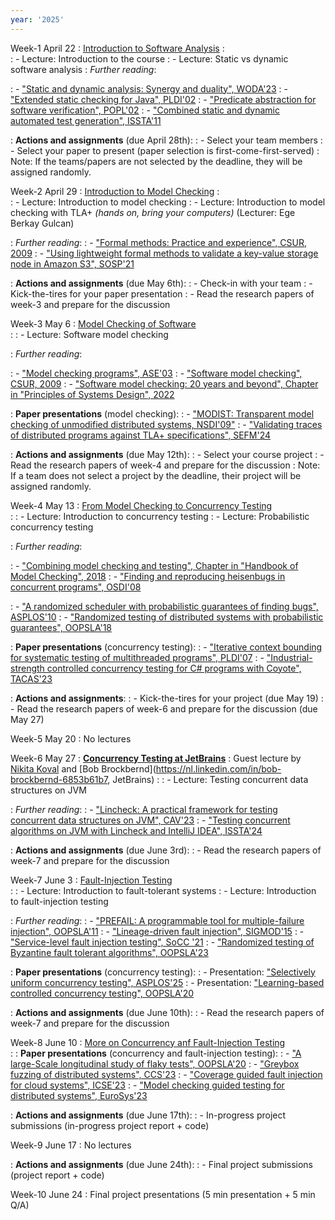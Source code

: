 ```yaml
---
year: '2025'
---
```


Week-1 April 22
: [Introduction to Software Analysis]()
	: 	
: - Lecture: Introduction to the course
: - Lecture: Static vs dynamic software analysis
: *Further reading*: 

: - ["Static and dynamic analysis: Synergy and duality", WODA'23](https://homes.cs.washington.edu/~mernst/pubs/staticdynamic-woda2003.pdf)
: - ["Extended static checking for Java", PLDI'02](https://dl.acm.org/doi/10.1145/543552.512558)
: - ["Predicate abstraction for software verification", POPL'02](https://dl.acm.org/doi/abs/10.1145/503272.503291)
: - ["Combined static and dynamic automated test generation", ISSTA'11](https://dl.acm.org/doi/pdf/10.1145/2001420.2001463)

: **Actions and assignments** (due April 28th): 
: - Select your team members 
: - Select your paper to present (paper selection is first-come-first-served) 
: Note: If the teams/papers are not selected by the deadline, they will be assigned randomly.


Week-2 April 29
: [Introduction to Model Checking]()
	: 	
: - Lecture: Introduction to model checking	
: - Lecture: Introduction to model checking with TLA+ *(hands on, bring your computers)* (Lecturer: Ege Berkay Gulcan)

: *Further reading*: 
: - ["Formal methods: Practice and experience", CSUR, 2009](https://dl.acm.org/doi/abs/10.1145/1592434.1592436)
: - ["Using lightweight formal methods to validate a key-value storage node in Amazon S3", SOSP'21](https://dl.acm.org/doi/10.1145/3477132.3483540)

: **Actions and assignments** (due May 6th):
: - Check-in with your team 
: - Kick-the-tires for your paper presentation 
: - Read the research papers of week-3 and prepare for the discussion
	
	
Week-3 May 6
: [Model Checking of Software]()  
	: 
: - Lecture: Software model checking

: *Further reading*:

: - ["Model checking programs", ASE'03](https://ieeexplore-ieee-org.tudelft.idm.oclc.org/document/873645)
: - ["Software model checking", CSUR, 2009](https://dl.acm.org/doi/abs/10.1145/1592434.1592438)
: - ["Software model checking: 20 years and beyond", Chapter in "Principles of Systems Design", 2022](https://link-springer-com.tudelft.idm.oclc.org/chapter/10.1007/978-3-031-22337-2_27)


: **Paper presentations** (model checking):
: - ["MODIST: Transparent model checking of unmodified distributed systems, NSDI'09"](https://www.usenix.org/event/nsdi09/tech/full_papers/yang/yang.pdf)
: - ["Validating traces of distributed programs against TLA+ specifications", SEFM'24](https://link.springer.com/chapter/10.1007/978-3-031-77382-2_8)

: **Actions and assignments** (due May 12th):
: - Select your course project
: - Read the research papers of week-4 and prepare for the discussion
: Note: If a team does not select a project by the deadline, their project will be assigned randomly.


Week-4 May 13
: [From Model Checking to Concurrency Testing]()  
	: 
: - Lecture: Introduction to concurrency testing
: - Lecture: Probabilistic concurrency testing 

: *Further reading*:

: - ["Combining model checking and testing", Chapter in "Handbook of Model Checking", 2018](https://link.springer.com/content/pdf/10.1007/978-3-319-10575-8_19.pdf)
: - ["Finding and reproducing heisenbugs in concurrent programs", OSDI'08](https://www.usenix.org/legacy/event/osdi08/tech/full_papers/musuvathi/musuvathi.pdf)
<!-- : - ["CHESS: A Systematic Testing Tool for Concurrent
Software"]() -->
: - ["A randomized scheduler with
probabilistic guarantees of finding bugs", ASPLOS'10](https://www.microsoft.com/en-us/research/wp-content/uploads/2016/02/asplos277-pct.pdf)
: - ["Randomized testing of distributed systems with probabilistic guarantees", OOPSLA'18](https://dl.acm.org/doi/10.1145/3276530)

: **Paper presentations** (concurrency testing):
: - ["Iterative context bounding for systematic testing of
multithreaded programs", PLDI'07](https://dl.acm.org/doi/10.1145/1273442.1250785)
: - ["Industrial-strength controlled concurrency testing for C# programs with Coyote", TACAS'23](https://www.microsoft.com/en-us/research/publication/industrial-strength-controlled-concurrency-testing-for-c-programs-with-coyote/)


: **Actions and assignments**:
: - Kick-the-tires for your project (due May 19)
: - Read the research papers of week-6 and prepare for the discussion (due May 27)

	
Week-5 May 20
: No lectures 


Week-6 May 27
: **[Concurrency Testing at JetBrains]()** 
: Guest lecture by [Nikita Koval](https://nikitakoval.org/) and [Bob Brockbernd](https://nl.linkedin.com/in/bob-brockbernd-6853b61b7, JetBrains)
	: 
: - Lecture: Testing concurrent data structures on JVM

: *Further reading*:
: - ["Lincheck: A practical framework
for testing concurrent data structures
on JVM", CAV'23](https://nikitakoval.org/publications/cav23-lincheck.pdf)
: - ["Testing concurrent algorithms on JVM with Lincheck and IntelliJ IDEA", ISSTA'24](https://dl.acm.org/doi/10.1145/3650212.3685301)

: **Actions and assignments** (due June 3rd):
: - Read the research papers of week-7 and prepare for the discussion

Week-7 June 3
: [Fault-Injection Testing]()  
	: 
: - Lecture: Introduction to fault-tolerant systems
: - Lecture: Introduction to fault-injection testing

: *Further reading*:
: - ["PREFAIL: A programmable tool for multiple-failure injection", OOPSLA'11](https://dl.acm.org/doi/10.1145/2076021.2048082)
: - ["Lineage-driven fault injection", SIGMOD'15](https://dl.acm.org/doi/10.1145/2723372.2723711)
: - ["Service-level fault injection testing", SoCC '21](https://dl.acm.org/doi/10.1145/3472883.3487005)
: - ["Randomized testing of Byzantine fault tolerant algorithms", OOPSLA'23](https://dl.acm.org/doi/abs/10.1145/3586053)

: **Paper presentations** (concurrency testing):
: - Presentation: ["Selectively uniform concurrency testing", ASPLOS'25](https://abhikrc.com/pdf/asplos25.pdf)
: - Presentation: ["Learning-based controlled concurrency testing", OOPSLA'20](https://www.microsoft.com/en-us/research/uploads/prod/2019/12/paper.pdf)

: **Actions and assignments** (due June 10th):
: - Read the research papers of week-7 and prepare for the discussion


Week-8 June 10
: [More on Concurrency anf Fault-Injection Testing]()  
	: 
: **Paper presentations** (concurrency and fault-injection testing):
: - ["A large-Scale longitudinal study of flaky tests", OOPSLA'20](https://dl.acm.org/doi/10.1145/3428270) 
: - ["Greybox fuzzing of distributed systems", CCS'23](https://dl.acm.org/doi/10.1145/3576915.3623097)
: - ["Coverage guided fault injection for cloud systems", ICSE'23](https://dl.acm.org/doi/abs/10.1109/ICSE48619.2023.00186)
: - ["Model checking guided testing for distributed systems", EuroSys'23](https://dl.acm.org/doi/10.1145/3552326.3587442)

: **Actions and assignments** (due June 17th):
: - In-progress project submissions (in-progress project report + code)

Week-9 June 17
: No lectures 

: **Actions and assignments** (due June 24th):
: - Final project submissions (project report + code)

Week-10 June 24
: Final project presentations (5 min presentation + 5 min Q/A)


